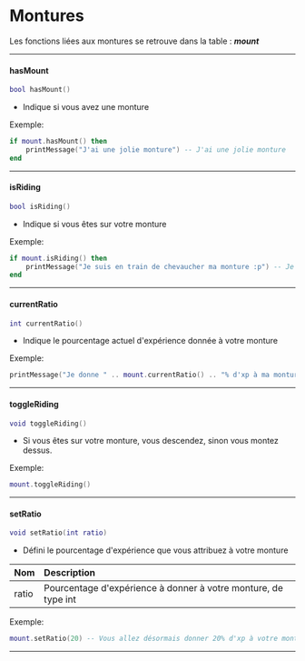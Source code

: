 # Montures

Les fonctions liées aux montures se retrouve dans la table : _**mount**_

---

#### hasMount

```lua
bool hasMount()
```

* Indique si vous avez une monture

Exemple:

```lua
if mount.hasMount() then
    printMessage("J'ai une jolie monture") -- J'ai une jolie monture
end
```

---

#### isRiding

```lua
bool isRiding()
```

* Indique si vous êtes sur votre monture

Exemple:

```lua
if mount.isRiding() then
    printMessage("Je suis en train de chevaucher ma monture :p") -- Je suis en train de chevaucher ma monture :p
end
```

---

#### currentRatio

```lua
int currentRatio()
```

* Indique le pourcentage actuel d'expérience donnée à votre monture

Exemple:

```lua
printMessage("Je donne " .. mount.currentRatio() .. "% d'xp à ma monture") -- Je donne 10% d'xp à ma monture
```

---

#### toggleRiding

```lua
void toggleRiding()
```

* Si vous êtes sur votre monture, vous descendez, sinon vous montez dessus.

Exemple:

```lua
mount.toggleRiding()
```

---

#### setRatio

```lua
void setRatio(int ratio)
```

* Défini le pourcentage d'expérience que vous attribuez à votre monture

| Nom | Description |
| :--- | :--- |
| ratio | Pourcentage d'expérience à donner à votre monture, de type int |

Exemple:

```lua
mount.setRatio(20) -- Vous allez désormais donner 20% d'xp à votre monture.
```

---
